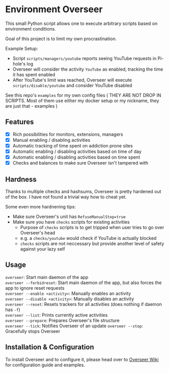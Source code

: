 # Environment Overseer

This small Python script allows one to execute arbitrary scripts based on environment conditions.

Goal of this project is to limit my own procrastination.

Example Setup:
 - Script `scripts/managers/youtube` reports seeing YouTube requests in Pi-hole's log
 - Overseer will consider the activity `YouTube` as enabled, tracking the time it has spent enabled
 - After YouTube's limit was reached, Overseer will execute `scripts/disable/youtube`
 and consider YouTube disabled

See this repo's `examples` for my own config files ( THEY ARE NOT DROP IN SCRIPTS. Most of them use either my docker setup or my nickname, they are just that - examples )

## Features

* [X] Rich possibilities for monitors, extensions, managers
* [X] Manual enabling / disabling activities
* [X] Automatic tracking of time spent on addiction prone sites
* [X] Automatic enabling / disabling activities based on time of day
* [X] Automatic enabling / disabling activities based on time spent
* [X] Checks and balances to make sure Overseer isn't tampered with

## Hardness

Thanks to multiple checks and hashsums, Overseer is pretty hardened out of the box. I have not found a trivial way how to cheat yet.

Some even more hardnening tips:
 - Make sure Overseer's unit has `RefuseManualStop=true`
 - Make sure you have `checks` scripts for existing activities
 	- Purpose of `checks` scripts is to get tripped when user tries to go over Overseer's head
	- e.g. a `checks/youtube` would check if YouTube is actually blocked
	- `checks` scripts are not neccessary but provide another level of safety against your lazy self

## Usage

`overseer`: Start main daemon of the app   
`overseer --forbidreset`: Start main daemon of the app, but also forces the app to ignore reset requests  
`overseer --enable <activity>`: Manually enables an activity  
`overseer --disable <activity>`: Manually disables an activity  
`overseer --reset`: Resets trackers for all activities (does nothing if daemon has `-f`)  
`overseer --list`: Prints currently active activities  
`overseer --prepare`: Prepares Overseer's file structure  
`overseer --tick`: Notifies Overseer of an update
`overseer --stop`: Gracefully stops Overseer

## Installation & Configuration

To install Overseer and to configure it, please head over to 
[Overseer Wiki](https://github.com/meowxiik/environment-overseer/wiki) for configuration guide and examples.
